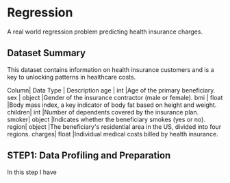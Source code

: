 # Regression
A real world regression problem predicting health insurance charges.

## Dataset Summary
This dataset contains information on health insurance customers and is a key to unlocking patterns in healthcare costs.

Column| 	Data Type	| Description
age	  |     int	    |Age of the primary beneficiary.
sex	  |     object	|Gender of the insurance contractor (male or female).
bmi	  |    float	  |Body mass index, a key indicator of body fat based on height and weight.
children|	int	      |Number of dependents covered by the insurance plan.
smoker|	object	    |Indicates whether the beneficiary smokes (yes or no).
region| object	    |The beneficiary's residential area in the US, divided into four regions.
charges| float	    |Individual medical costs billed by health insurance.

## STEP1: Data Profiling and Preparation
In this step I  have 
